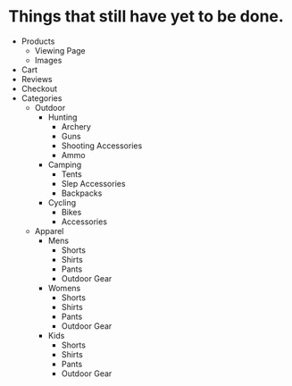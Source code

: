# Things that still have yet to be done.

* Products
    * Viewing Page
    * Images
* Cart
* Reviews
* Checkout
* Categories
    * Outdoor
        * Hunting
            * Archery
            * Guns
            * Shooting Accessories
            * Ammo
        * Camping
            * Tents
            * Slep Accessories
            * Backpacks
        * Cycling
            * Bikes
            * Accessories
    * Apparel
        * Mens
            * Shorts
            * Shirts
            * Pants
            * Outdoor Gear
        * Womens
            * Shorts
            * Shirts
            * Pants
            * Outdoor Gear
        * Kids
            * Shorts
            * Shirts
            * Pants
            * Outdoor Gear


